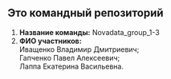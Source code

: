 ## Это командный репозиторий

1. **Название команды:** Novadata_group_1-3
2. **ФИО участников:**  
    Иващенко Владимир Дмитриевич;  
    Гапченко Павел Алексеевич;  
    Лаппа Екатерина Васильевна.
